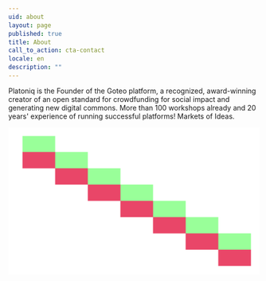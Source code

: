 ```yaml
---
uid: about
layout: page
published: true
title: About
call_to_action: cta-contact
locale: en
description: ""
---
```

Platoniq is the Founder of the Goteo platform, a recognized, award-winning creator of an open standard for crowdfunding for social impact and generating new digital commons. More than 100 workshops already and 20 years' experience of running successful platforms! Markets of Ideas.

![Platoniq logo](/media/altres_altres-89.png "Platoniq")